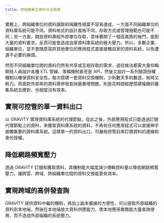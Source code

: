 ```yaml
---
title: 跨組織單位資料分治管理
---
```


實務上，跨組織單位的資料讀取和隔離性相當不容易達成，一方面不同組織單位的資料庫系統可能不同，資料格式的設計風格不同，存取方式或管理規範也可能不同；另一方面，開放資料庫給外部單位存取，意味著開了一個高風險的後門，面對大量的資料要求，反而可能會造成自家資料庫系統的極大壓力。所以，多數企業、組織單位，並不會隨意容許其他單位的應用程式直接接觸自家的資料系統，以免遭遇不必要的麻煩。

然而不同組織單位間的資料仍然有共享或互相存取的需求，過往做法都需大量仰賴開發人員設計各種 ETL 管線、落檔機制甚至是 API，然後又設計一系列驗證授權機制以確保資料安全性。每次搭建一套資料交換機制，少則數天多則數週，耗時又耗力。而面對外部來的資料庫併發查詢量暴增問題，則是花時間經歷搭建複雜的叢集系統去應對，也相當沒有效率。

## 實現可控管的單一資料出口

以 GRAVITY 實現資料庫系統的代理節點，從此之後，外部應用程式只能透過訂閱代理節點上的資料，來獲取資料庫系統的資料，不再有任何應用程式可以直接伸手接觸重要的資料庫系統。這樣單一的資料出口，可嚴格控管前來訂閱資料的連線和身份授權。

## 降低網路頻寬壓力

透過 GRAVITY 訂閱和獲取資料，其機制能大幅度減少傳輸資料量以降低網路頻寬壓力，讓跨雲、跨域、跨組織單位間的資料交換能更有效率。

## 實現跨域的高併發查詢

GRAVITY 提供資料中繼的機制，再加上副本擴展的方便性，可以提取外部組織的資料到本地端，然後在本地端放大資料供應能力，使本地應用業務能大量查詢使用，而不造成外部組織的系統壓力。
